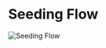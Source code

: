 # Seeding Flow
![Seeding Flow](https://drive.usercontent.google.com/download?id=1XW8L7K-hKs49NGw1-S4-EYjSlh601OrG)